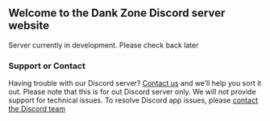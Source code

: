 ## Welcome to the Dank Zone Discord server website

Server currently in development. Please check back later


### Support or Contact

Having trouble with our Discord server? [Contact us](mailto:dankzonediscord@outlook.com) and we’ll help you sort it out.
Please note that this is for out Discord server only. We will not provide support for technical issues. To resolve Discord app issues, please [contact the Discord team](https://support.discordapp.com/)
